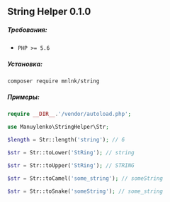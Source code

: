 ## String Helper 0.1.0


##### Требования:
+ `PHP >= 5.6`


##### Установка:
```
composer require mnlnk/string
```


##### Примеры:

```php
require __DIR__.'/vendor/autoload.php';

use Manuylenko\StringHelper\Str;
```

```php
$length = Str::length('string'); // 6
```

```php
$str = Str::toLower('StRing'); // string
```

```php
$str = Str::toUpper('StRing'); // STRING
```

```php
$str = Str::toCamel('some_string'); // someString
```

```php
$str = Str::toSnake('someString'); // some_string
```
